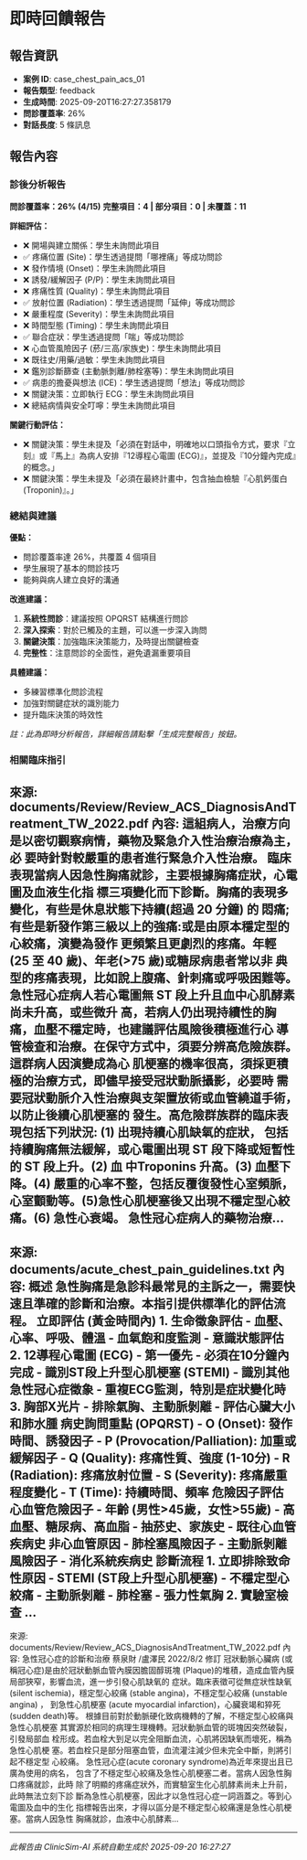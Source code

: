# 即時回饋報告

## 報告資訊
- **案例 ID**: case_chest_pain_acs_01
- **報告類型**: feedback
- **生成時間**: 2025-09-20T16:27:27.358179
- **問診覆蓋率**: 26%
- **對話長度**: 5 條訊息


## 報告內容

### 診後分析報告

**問診覆蓋率：26% (4/15)**
**完整項目：4 | 部分項目：0 | 未覆蓋：11**

**詳細評估：**
- ❌ 開場與建立關係：學生未詢問此項目
- ✅ 疼痛位置 (Site)：學生透過提問「哪裡痛」等成功問診
- ❌ 發作情境 (Onset)：學生未詢問此項目
- ❌ 誘發/緩解因子 (P/P)：學生未詢問此項目
- ❌ 疼痛性質 (Quality)：學生未詢問此項目
- ✅ 放射位置 (Radiation)：學生透過提問「延伸」等成功問診
- ❌ 嚴重程度 (Severity)：學生未詢問此項目
- ❌ 時間型態 (Timing)：學生未詢問此項目
- ✅ 聯合症狀：學生透過提問「喘」等成功問診
- ❌ 心血管風險因子 (菸/三高/家族史)：學生未詢問此項目
- ❌ 既往史/用藥/過敏：學生未詢問此項目
- ❌ 鑑別診斷篩查 (主動脈剝離/肺栓塞等)：學生未詢問此項目
- ✅ 病患的擔憂與想法 (ICE)：學生透過提問「想法」等成功問診
- ❌ 關鍵決策：立即執行 ECG：學生未詢問此項目
- ❌ 總結病情與安全叮嚀：學生未詢問此項目

**關鍵行動評估：**
- ❌ 關鍵決策：學生未提及「必須在對話中，明確地以口頭指令方式，要求『立刻』或『馬上』為病人安排『12導程心電圖 (ECG)』，並提及『10分鐘內完成』的概念。」
- ❌ 關鍵決策：學生未提及「必須在最終計畫中，包含抽血檢驗『心肌鈣蛋白 (Troponin)』。」

### 總結與建議

**優點：**
- 問診覆蓋率達 26%，共覆蓋 4 個項目
- 學生展現了基本的問診技巧
- 能夠與病人建立良好的溝通

**改進建議：**
1. **系統性問診**：建議按照 OPQRST 結構進行問診
2. **深入探索**：對於已觸及的主題，可以進一步深入詢問
3. **關鍵決策**：加強臨床決策能力，及時提出關鍵檢查
4. **完整性**：注意問診的全面性，避免遺漏重要項目

**具體建議：**
- 多練習標準化問診流程
- 加強對關鍵症狀的識別能力
- 提升臨床決策的時效性

*註：此為即時分析報告，詳細報告請點擊「生成完整報告」按鈕。*

### 相關臨床指引
來源: documents/Review/Review_ACS_DiagnosisAndTreatment_TW_2022.pdf
內容: 這組病人，治療方向是以密切觀察病情，藥物及緊急介入性治療治療為主，必 要時針對較嚴重的患者進行緊急介入性治療。 臨床表現當病人因急性胸痛就診，主要根據胸痛症狀，心電圖及血液生化指 標三項變化而下診斷。胸痛的表現多變化，有些是休息狀態下持續(超過 20 分鐘) 的 悶痛;有些是新發作第三級以上的強痛:或是由原本穩定型的心絞痛，演變為發作 更頻繁且更劇烈的疼痛。年輕 (25 至 40 歲)、年老(>75 歲)或糖尿病患者常以非 典型的疼痛表現，比如說上腹痛、針刺痛或呼吸困難等。 急性冠心症病人若心電圖無 ST 段上升且血中心肌酵素尚未升高，或些微升 高，若病人仍出現持續性的胸痛，血壓不穩定時，也建議評估風險後積極進行心 導管檢查和治療。在保守方式中，須要分辨高危險族群。這群病人因演變成為心 肌梗塞的機率很高，須採更積極的治療方式，即儘早接受冠狀動脈攝影，必要時 需要冠狀動脈介入性治療與支架置放術或血管繞道手術，以防止後續心肌梗塞的 發生。高危險群族群的臨床表現包括下列狀況: (1) 出現持續心肌缺氧的症狀， 包括持續胸痛無法緩解，或心電圖出現 ST 段下降或短暫性的 ST 段上升。(2) 血 中Troponins 升高。(3) 血壓下降。(4) 嚴重的心率不整，包括反覆復發性心室頻脈， 心室顫動等。(5)急性心肌梗塞後又出現不穩定型心絞痛。(6) 急性心衰竭。 急性冠心症病人的藥物治療...
---
來源: documents/acute_chest_pain_guidelines.txt
內容: 概述 急性胸痛是急診科最常見的主訴之一，需要快速且準確的診斷和治療。本指引提供標準化的評估流程。 立即評估 (黃金時間內) 1. 生命徵象評估 - 血壓、心率、呼吸、體溫 - 血氧飽和度監測 - 意識狀態評估 2. 12導程心電圖 (ECG) - 第一優先 - 必須在10分鐘內完成 - 識別ST段上升型心肌梗塞 (STEMI) - 識別其他急性冠心症徵象 - 重複ECG監測，特別是症狀變化時 3. 胸部X光片 - 排除氣胸、主動脈剝離 - 評估心臟大小和肺水腫 病史詢問重點 (OPQRST) - O (Onset): 發作時間、誘發因子 - P (Provocation/Palliation): 加重或緩解因子 - Q (Quality): 疼痛性質、強度 (1-10分) - R (Radiation): 疼痛放射位置 - S (Severity): 疼痛嚴重程度變化 - T (Time): 持續時間、頻率 危險因子評估 心血管危險因子 - 年齡 (男性>45歲，女性>55歲) - 高血壓、糖尿病、高血脂 - 抽菸史、家族史 - 既往心血管疾病史 非心血管原因 - 肺栓塞風險因子 - 主動脈剝離風險因子 - 消化系統疾病史 診斷流程 1. 立即排除致命性原因 - STEMI (ST段上升型心肌梗塞) - 不穩定型心絞痛 - 主動脈剝離 - 肺栓塞 - 張力性氣胸 2. 實驗室檢查 ...
---
來源: documents/Review/Review_ACS_DiagnosisAndTreatment_TW_2022.pdf
內容: 急性冠心症的診斷和治療 蔡泉財 /盧澤民 2022/8/2 修訂 冠狀動脈心臟病 (或稱冠心症)是由於冠狀動脈血管內膜因膽固醇斑塊 (Plaque)的堆積，造成血管內膜局部狹窄，影響血流，進一步引發心肌缺氧的 症狀。臨床表徵可從無症狀性缺氧(silent ischemia)，穩定型心絞痛 (stable angina)，不穩定型心絞痛 (unstable angina) ， 到急性心肌梗塞 (acute myocardial infarction)，心臟衰竭和猝死 (sudden death)等。 根據目前對於動脈硬化致病機轉的了解，不穩定型心絞痛與急性心肌梗塞 其實源於相同的病理生理機轉。冠狀動脈血管的斑塊因突然破裂，引發局部血 栓形成。若血栓大到足以完全阻斷血流，心肌將因缺氧而壞死，稱為急性心肌梗 塞。若血栓只是部分阻塞血管，血流灌注減少但未完全中斷，則將引起不穩定型 心絞痛。 急性冠心症(acute coronary syndrome)為近年來提出且已廣為使用的病名， 包含了不穩定型心絞痛及急性心肌梗塞二者。當病人因急性胸口疼痛就診，此時 除了明顯的疼痛症狀外，而實驗室生化心肌酵素尚未上升前，此時無法立刻下診 斷為急性心肌梗塞，因此才以急性冠心症一詞涵蓋之。等到心電圖及血中的生化 指標報告出來，才得以區分是不穩定型心絞痛還是急性心肌梗塞。當病人因急性 胸痛就診，血液中心肌酵素...


---
*此報告由 ClinicSim-AI 系統自動生成於 2025-09-20 16:27:27*

